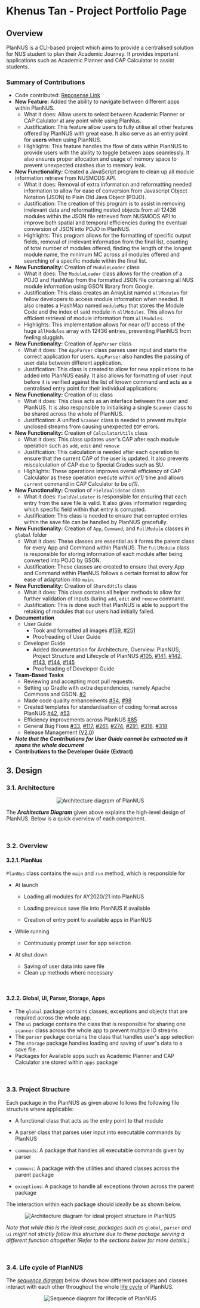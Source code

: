 # Khenus Tan - Project Portfolio Page

## Overview

PlanNUS is a CLI-based project which aims to provide a centralised solution for NUS student to plan their Academic Journey. It provides important applications such as Academic Planner and CAP Calculator to assist students. 

### Summary of Contributions

* Code contributed: [Reposense Link](https://nus-cs2113-ay2021s1.github.io/tp-dashboard/#breakdown=true&search=khenus&sort=groupTitle&sortWithin=title&since=2020-09-27&timeframe=commit&mergegroup=&groupSelect=groupByRepos&checkedFileTypes=docs~functional-code~test-code~other "Link to contributed code")
* **New Feature:** Added the ability to navigate between different apps within PlanNUS.
    * What it does: Allow users to select between Academic Planner or CAP Calulator at any point while using PlanNus.
    * Justification: This feature allow users to fully utilise all other features offered by PlanNUS with great ease. It also serve as an entry point for **users** when using PlanNUS.
    * Highlights: This feature handles the flow of data within PlanNUS to provide users with the ability to toggle between apps seamlessly. It also ensures proper allocation and usage of memory space to prevent unexpected crashes due to memory leak.
* **New Functionality:** Created a JavaScript program to clean up all module information retrieve from NUSMODS API.
    * What it does: Removal of extra information and reformatting needed information to allow for ease of conversion from Javascript Object Notation (JSON) to Plain Old Java Object (POJO).
    * Justification: The creation of this program is to assist in removing irrelevant data and reformatting nested objects from all 12436 modules within the JSON file retrieved from NUSMODS API to improve both spatial and temporal efficiencies during the eventual conversion of JSON into POJO in PlanNUS.
    * Highlights: This program allows for the formatting of specific output fields, removal of irrelevant information from the final list, counting of total number of modules offered, finding the length of the longest module name, the minimum MC across all modules offered and searching of a specific module within the final list.
* **New Functionality:** Creation of `ModuleLoader` class
    * What it does: The `ModuleLoader` class allows for the creation of a POJO and HashMap from the formatted JSON file containing all NUS module information using GSON library from Google.
    * Justification: This class creates an ArrayList named `allModules` for fellow developers to access module information when needed.  It also creates a HashMap named `moduleMap` that stores the Module Code and the index of said module in `allModules`. This allows for efficient retrieval of module information from `allModules`.
    * Highlights: This implementation allows for near *o(1)* access of the huge `allModules` array with 12436 entries, preventing PlanNUS from feeling sluggish. 
* **New Functionality:** Creation of `AppParser` class
    * What it does: The `AppParser` class parses user input and starts the correct application for users. `AppParser` also handles the passing of user data between different application. 
    * Justification:  This class is created to allow for new applications to be added into PlanNUS easily. It also allows for formatting of user input before it is verified against the list of known command and acts as a centralised entry point for their individual applications.
* **New Functionality:** Creation of `Ui` class
    * What it does: This class acts as an interface between the user and PlanNUS. It is also responsible to initialising a single `Scanner` class to be shared across the whole of PlanNUS.
    * Justification:  A unified `Scanner` class is needed to prevent multiple unclosed streams from causing unexpected `EOF` errors. 
* **New Functionality:**  Creation of `CalculatorUtils` class
    * What it does: This class updates user's CAP after each module operation such as `add`, `edit` and `remove`
    * Justification: This calculation is needed after each operation to ensure that the current CAP of the user is updated. It also prevents miscalculation of CAP due to Special Grades such as SU.
    * Highlights: These operations improves overall efficiency of CAP Calculator as these operation execute within *o(1)* time and allows `current` command in CAP Calculator to be *o(1)*.
* **New Functionality:** Creation of `FieldValidator` class
    * What it does: `FieldValidator` is responsible for ensuring that each entry from the save file is valid. It also gives information regarding which specific field within that entry is corrupted.
    * Justification: This class is needed to ensure that corrupted entries within the save file can be handled by PlanNUS gracefully.
* **New Functionality:** Creation of `App`, `Command`, and `FullModule` classes in `global` folder
    * What it does: These classes are essential as it forms the parent class for every App and Command within PlanNUS. The `FullModule` class is responsible for storing information of each module after being converted into POJO by GSON.
    * Justification: These classes are created to ensure that every App and Command within PlanNUS follows a certain format to allow for ease of adaptation into `main`.
* **New Functionality:**  Creation of `SharedUtils` class
    * What it does: This class contains all helper methods to allow for further validation of inputs during `add`, `edit` and `remove` command.
    * Justification: This is done such that PlanNUS is able to support the retaking of modules that our users had initially failed.
* **Documentation**
    * User Guide
        * Took and formatted all images [#159](https://github.com/AY2021S1-CS2113T-F12-1/tp/pull/159), [#251](https://github.com/AY2021S1-CS2113T-F12-1/tp/pull/251)
        * Proofreading of User Guide
    * Developer Guide
        * Added documentation for Architecture, Overview: PlanNUS, Project Structure and Lifecycle of PlanNUS [#105](https://github.com/AY2021S1-CS2113T-F12-1/tp/pull/105), [#141](https://github.com/AY2021S1-CS2113T-F12-1/tp/pull/141), [#142](https://github.com/AY2021S1-CS2113T-F12-1/tp/pull/142), [#143](https://github.com/AY2021S1-CS2113T-F12-1/tp/pull/143), [#144](https://github.com/AY2021S1-CS2113T-F12-1/tp/pull/144), [#145](https://github.com/AY2021S1-CS2113T-F12-1/tp/pull/145)
        * Proofreading of Developer Guide
* **Team-Based Tasks**
  * Reviewing and accepting most pull requests.
  * Setting up Gradle with extra dependencies, namely Apache Commons and GSON. [#2](https://github.com/AY2021S1-CS2113T-F12-1/tp/pull/2)
  * Made code quality enhancements [#34](https://github.com/AY2021S1-CS2113T-F12-1/tp/pull/34), [#98](https://github.com/AY2021S1-CS2113T-F12-1/tp/pull/98)
  * Created templates for standardisation of coding format across PlanNUS [#42](https://github.com/AY2021S1-CS2113T-F12-1/tp/pull/42), [#53](https://github.com/AY2021S1-CS2113T-F12-1/tp/pull/53)
  * Efficiency improvements across PlanNUS [#85](https://github.com/AY2021S1-CS2113T-F12-1/tp/pull/85)
  * General Bug Fixes [#33](https://github.com/AY2021S1-CS2113T-F12-1/tp/pull/33), [#117](https://github.com/AY2021S1-CS2113T-F12-1/tp/pull/117), [#261](https://github.com/AY2021S1-CS2113T-F12-1/tp/pull/261), [#274](https://github.com/AY2021S1-CS2113T-F12-1/tp/pull/274), [#291](https://github.com/AY2021S1-CS2113T-F12-1/tp/pull/291), [#316](https://github.com/AY2021S1-CS2113T-F12-1/tp/pull/316), [#318](https://github.com/AY2021S1-CS2113T-F12-1/tp/pull/318)
  * Release Management ([V2.0](https://github.com/AY2021S1-CS2113T-F12-1/tp/releases/tag/V2.0))
* ***Note that the Contributions for User Guide cannot be extracted as it spans the whole document***
* **Contributions to the Developer Guide (Extract)** 

## 3. Design

### 3.1. Architecture

<div style="text-align:center">
    <img src="../images/DeveloperGuide/Architecture.png" alt="Architecture diagram of PlanNUS"/>
</div>


The ***Architecture Diagram*** given above explains the high-level design of PlanNUS. Below is a quick overview of each component.

<br>

### 3.2. Overview

#### 3.2.1. PlanNus

`PlanNus` class contains the `main` and `run` method, which is responsible for

  * At launch

    * Loading all modules for AY2020/21 into PlanNUS

    * Loading previous save file into PlanNUS if available

    * Creation of entry point to available apps in PlanNUS

  * While running

    * Continuously prompt user for app selection

  * At shut down

    * Saving of user data into save file
    * Clean up methods where necessary

<br>

#### 3.2.2. Global, Ui, Parser, Storage, Apps

* The `global` package contains classes, exceptions and objects that are required across the whole app. 
* The `ui` package contains the class that is responsible for sharing one `scanner` class across the whole app to prevent multiple IO streams
* The `parser` package contains the class that handles user's app selection
* The `storage` package handles loading and saving of user's data to a save file.
* Packages for Available apps such as Academic Planner and CAP Calculator are stored within `apps` package

<br>

### 3.3. Project Structure

Each package in the PlanNUS as given above follows the following file structure where applicable:

* A functional class that acts as the entry point to that module
* A parser class that parses user input into executable commands by PlanNUS

* `commands`: A package that handles all executable commands given by parser
* `commons`: A package with the utilities and shared classes across the parent package
* `exceptions`: A package to handle all exceptions thrown across the parent package

The interaction within each package should ideally be as shown below.

<div style="text-align:center">
    <img src="../images/DeveloperGuide/Project_structure.png" alt="Architecture diagram for ideal project structure in PlanNUS"/>
</div>

*Note that while this is the ideal case, packages such as* `global`, `parser` *and* `ui` *might not strictly follow this structure due to these package serving a different function altogether (Refer to the sections below for more details.)*

<br>

### 3.4. Life cycle of PlanNUS

The [*sequence diagram*](#sequence-diagram) below shows how different packages and classes interact with each other throughout the whole [life cycle](#life-cycle) of PlanNUS.

<div style="text-align:center">
    <img src="../images/DeveloperGuide/Packages_Interaction.png" alt="Sequence diagram for lifecycle of PlanNUS"/>
</div>

<br>
